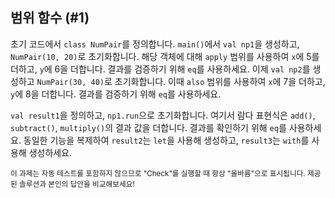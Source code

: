 ## 범위 함수 (#1)

초기 코드에서 `class NumPair`를 정의합니다. `main()`에서 `val np1`을 생성하고, `NumPair(10, 20)`로 초기화합니다. 해당 객체에 대해 `apply` 범위를 사용하여 `x`에 5를 더하고, `y`에 6을 더합니다. 결과를 검증하기 위해 `eq`를 사용하세요. 이제 `val np2`를 생성하고 `NumPair(30, 40)`로 초기화합니다. 이때 `also` 범위를 사용하여 `x`에 7을 더하고, `y`에 8을 더합니다. 결과를 검증하기 위해 `eq`를 사용하세요.

`val result1`을 정의하고, `np1.run`으로 초기화합니다. 여기서 람다 표현식은 `add()`, `subtract()`, `multiply()`의 결과 값을 더합니다. 결과를 확인하기 위해 `eq`를 사용하세요. 동일한 기능을 복제하여 `result2`는 `let`을 사용해 생성하고, `result3`는 `with`를 사용해 생성하세요.

<sub> 이 과제는 자동 테스트를 포함하지 않으므로 "Check"를 실행할 때 항상 "올바름"으로 표시됩니다.
제공된 솔루션과 본인의 답안을 비교해보세요! </sub>